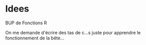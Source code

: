 # Idees
BUP de Fonctions R

On me demande d'écrire des tas de c...s juste pour apprendre le fonctionnement de la bête...

